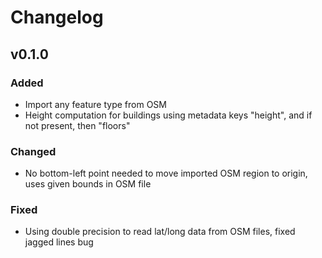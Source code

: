 # Changelog

## v0.1.0
### Added
- Import any feature type from OSM
- Height computation for buildings using metadata keys "height", and if not present, then "floors"

### Changed
- No bottom-left point needed to move imported OSM region to origin, uses given bounds in OSM file

### Fixed
- Using double precision to read lat/long data from OSM files, fixed jagged lines bug
